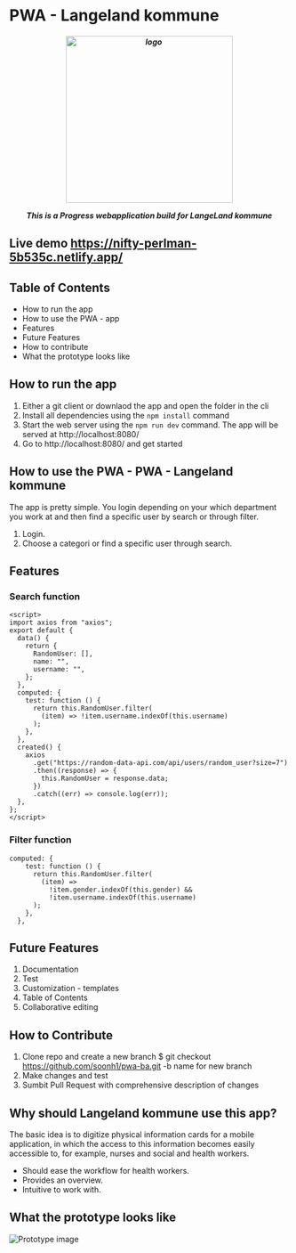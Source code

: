 
# PWA - Langeland kommune


<h5 align="center"><img width="300" src="https://langelandkommune.dk/Files/Images/Langeland.svg" alt="logo">
  <p>This is a Progress webapplication build for LangeLand kommune</p>
</h5>

## Live demo https://nifty-perlman-5b535c.netlify.app/

## Table of Contents
* How to run the app
* How to use the PWA - app
* Features
* Future Features
* How to contribute
* What the prototype looks like

## How to run the app
1. Either a git client or downlaod the app and open the folder in the cli
2. Install all dependencies using the `npm install` command
3. Start the web server using the `npm run dev` command. The app will be served at http://localhost:8080/
4. Go to http://localhost:8080/ and get started

## How to use the PWA - PWA - Langeland kommune
The app is pretty simple. You login depending on your which department you work at and then find a specific user by search or through filter.
1. Login.
2. Choose a categori or find a specific user through search.

## Features

### Search function
```
<script>
import axios from "axios";
export default {
  data() {
    return {
      RandomUser: [],
      name: "",
      username: "",
    };
  },
  computed: {
    test: function () {
      return this.RandomUser.filter(
        (item) => !item.username.indexOf(this.username)
      );
    },
  },
  created() {
    axios
      .get("https://random-data-api.com/api/users/random_user?size=7")
      .then((response) => {
        this.RandomUser = response.data;
      })
      .catch((err) => console.log(err));
  },
};
</script>
``` 

### Filter function
```
computed: {
    test: function () {
      return this.RandomUser.filter(
        (item) =>
          !item.gender.indexOf(this.gender) &&
          !item.username.indexOf(this.username)
      );
    },
  },
```

## Future Features
1. Documentation
2. Test
3. Customization - templates
4. Table of Contents
5. Collaborative editing

## How to Contribute
1. Clone repo and create a new branch $ git checkout https://github.com/soonh1/pwa-ba.git -b name for new branch
2. Make changes and test
3. Sumbit Pull Request with comprehensive description of changes

## Why should Langeland kommune use this app?
The basic idea is to digitize physical information cards for a mobile application,
in which the access to this information becomes easily accessible to, for example, nurses and
social and health workers.

* Should ease the workflow for health workers.
* Provides an overview.
* Intuitive to work with. 

## What the prototype looks like
![Prototype image](https://github.com/soonh1/pwa-ba/blob/main/src/assets/prototype-pwa.PNG)


